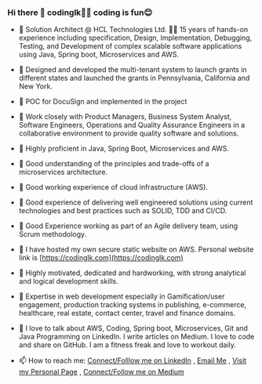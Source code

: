 ### Hi there 👋 codinglk👨‍💻 coding is fun😊

<!--
**codinglk/codinglk** is a ✨ _special_ ✨ repository because its `README.md` (this file) appears on your GitHub profile.

Here are some ideas to get you started:

- 🔭 I’m currently working on Java, Spring Boot, Microservices and AWS. 13 years of professional IT experience including specification, Design, Implementation, Debugging, Testing, and Development of complex scalable software applications using Java, Springboot and AWS.
- 🌱 I’m currently learning ...
- 👯 I’m looking to collaborate on ...
- 🤔 I’m looking for help with ...
- 💬 Ask me about ...
- 📫 How to reach me: ...
- 😄 Pronouns: ...
- ⚡ Fun fact: ...
-->
- 🔭 Solution Architect @ HCL Technologies Ltd. 🧑‍💻 15 years of hands-on experience including specification, Design, Implementation, Debugging, Testing, and Development of complex scalable software applications using Java, Spring boot, Microservices and AWS. 

- 🔭 Designed and developed the multi-tenant system to launch grants in different states and launched the grants in Pennsylvania, California and New York.
 
- 🔭 POC for DocuSign and implemented in the project

- 🔭 Work closely with Product Managers, Business System Analyst, Software Engineers, Operations and Quality Assurance Engineers in a collaborative environment to provide quality software and solutions. 

- 🔭 Highly proficient in Java, Spring Boot, Microservices and AWS.

- 🔭 Good understanding of the principles and trade-offs of a microservices architecture.

- 🔭 Good working experience of cloud infrastructure (AWS).

- 🔭 Good experience of delivering well engineered solutions using current technologies and best practices such as SOLID, TDD and CI/CD.

- 🔭 Good Experience working as part of an Agile delivery team, using Scrum methodology.

- 🔭 I have hosted my own secure static website on AWS. Personal website link is [https://codinglk.com](https://codinglk.com)

- 🔭 Highly motivated, dedicated and hardworking, with strong analytical and logical development skills.

- 🔭 Expertise in web development especially in Gamification/user engagement, production tracking systems in publishing, e-commerce, healthcare, real estate, contact center, travel and finance domains.

- 🔭 I love to talk about AWS, Coding, Spring boot, Microservices, Git and Java Programming on LinkedIn. I write articles on Medium. I love to code and share on GitHub. I am a fitness freak and love to workout daily.

- 📫 How to reach me: [Connect/Folllow me on LinkedIn](https://www.linkedin.com/in/codinglk/) , [Email Me](mailto:lalit.kumar8618@gmail.com) , [Visit my Personal Page](https://codinglk.com) , [Connect/Follow me on Medium](https://medium.com/@codinglk)
